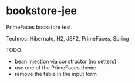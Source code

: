 bookstore-jee
=============

PrimeFaces bookstore test.

Technos: Hibernate, H2, JSF2, PrimeFaces, Spring


TODO:
- bean injection via constructor (no setters)
- use one of the PrimeFaces theme
- remove the table in the input form
